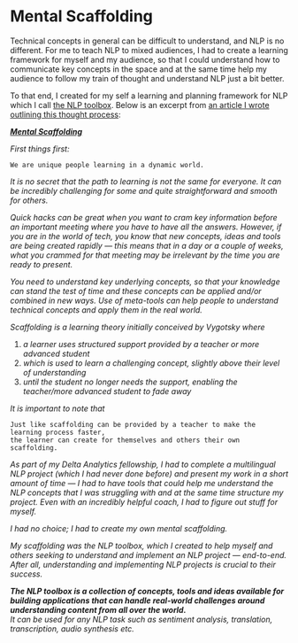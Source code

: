 # Mental Scaffolding

Technical concepts in general can be difficult to understand, and NLP is no different. For me to teach NLP to mixed audiences, I had to create a learning framework for myself and my audience, so that I could understand how to communicate key concepts in the space and at the same time help my audience to follow my train of thought and understand NLP just a bit better.

To that end, I created for my self a learning and planning framework for NLP which I call <u>the NLP toolbox</u>. Below is an excerpt from [an article I wrote outlining this thought process](https://medium.com/@ceethinwa/delivering-success-in-natural-language-processing-projects-part-one-40c4775cf6a9):

<u>_**Mental Scaffolding**_</u>

*First things first:*

    We are unique people learning in a dynamic world.

*It is no secret that the path to learning is not the same for everyone. It can be incredibly challenging for some and quite straightforward and smooth for others.*

*Quick hacks can be great when you want to cram key information before an important meeting where you have to have all the answers. However, if you are in the world of tech, you know that new concepts, ideas and tools are being created rapidly — this means that in a day or a couple of weeks, what you crammed for that meeting may be irrelevant by the time you are ready to present.*

*You need to understand key underlying concepts, so that your knowledge can stand the test of time and these concepts can be applied and/or combined in new ways. Use of meta-tools can help people to understand technical concepts and apply them in the real world.*

*Scaffolding is a learning theory initially conceived by Vygotsky where*
1. *a learner uses structured support provided by a teacher or more advanced student*
2. *which is used to learn a challenging concept, slightly above their level of understanding*
3. *until the student no longer needs the support, enabling the teacher/more advanced student to fade away*

*It is important to note that*

    Just like scaffolding can be provided by a teacher to make the learning process faster,
    the learner can create for themselves and others their own scaffolding.

*As part of my Delta Analytics fellowship, I had to complete a multilingual NLP project (which I had never done before) and present my work in a short amount of time — I had to have tools that could help me understand the NLP concepts that I was struggling with and at the same time structure my project. Even with an incredibly helpful coach, I had to figure out stuff for myself.*

*I had no choice; I had to create my own mental scaffolding.*

*My scaffolding was the NLP toolbox, which I created to help myself and others seeking to understand and implement an NLP project — end-to-end. After all, understanding and implementing NLP projects is crucial to their success.*

_**The NLP toolbox is a collection of concepts, tools and ideas available for building applications that can handle real-world challenges around understanding content from all over the world.**_<br>
*It can be used for any NLP task such as sentiment analysis, translation, transcription, audio synthesis etc.*
